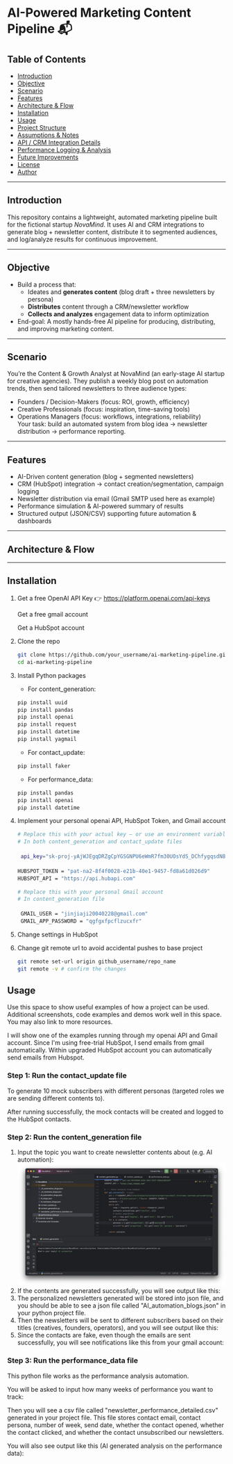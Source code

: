 # AI-Powered Marketing Content Pipeline 📬

## Table of Contents
- [Introduction](#introduction)  
- [Objective](#objective)  
- [Scenario](#scenario)  
- [Features](#features)  
- [Architecture & Flow](#architecture--flow)  
- [Installation](#installation)  
- [Usage](#usage)  
- [Project Structure](#project-structure)  
- [Assumptions & Notes](#assumptions--notes)  
- [API / CRM Integration Details](#api--crm-integration-details)  
- [Performance Logging & Analysis](#performance-logging--analysis)  
- [Future Improvements](#future-improvements)  
- [License](#license)  
- [Author](#author)  

---

## Introduction  
This repository contains a lightweight, automated marketing pipeline built for the fictional startup *NovaMind*. It uses AI and CRM integrations to generate blog + newsletter content, distribute it to segmented audiences, and log/analyze results for continuous improvement.

---

## Objective  
- Build a process that:  
  - Ideates and **generates content** (blog draft + three newsletters by persona)  
  - **Distributes** content through a CRM/newsletter workflow  
  - **Collects and analyzes** engagement data to inform optimization  
- End-goal: A mostly hands-free AI pipeline for producing, distributing, and improving marketing content.

---

## Scenario  
You’re the Content & Growth Analyst at NovaMind (an early-stage AI startup for creative agencies). They publish a weekly blog post on automation trends, then send tailored newsletters to three audience types:  
- Founders / Decision-Makers (focus: ROI, growth, efficiency)  
- Creative Professionals (focus: inspiration, time-saving tools)  
- Operations Managers (focus: workflows, integrations, reliability)  
Your task: build an automated system from blog idea → newsletter distribution → performance reporting.

---

## Features  
- AI-Driven content generation (blog + segmented newsletters)  
- CRM (HubSpot) integration → contact creation/segmentation, campaign logging  
- Newsletter distribution via email (Gmail SMTP used here as example)  
- Performance simulation & AI-powered summary of results  
- Structured output (JSON/CSV) supporting future automation & dashboards  

---

## Architecture & Flow  

---

## Installation  
1. Get a free OpenAI API Key
👉 https://platform.openai.com/api-keys

   Get a free gmail account

   Get a HubSpot account

3. Clone the repo
   ```sh
   git clone https://github.com/your_username/ai-marketing-pipeline.git
   cd ai-marketing-pipeline

4. Install Python packages
   - For content_generation:
   ```sh
   pip install uuid
   pip install pandas
   pip install openai
   pip install request
   pip install datetime
   pip install yagmail
   ```
   - For contact_update:
   ```sh
   pip install faker
   ```
   - For performance_data:
   ```sh
   pip install pandas
   pip install openai
   pip install datetime
   
   ```
5. Implement your personal openai API, HubSpot Token, and Gmail account
   ```sh
   # Replace this with your actual key — or use an environment variable
   # In both content_generation and contact_update files

    api_key="sk-proj-yAjWJEgqDRZgCpYGSGNPU6eWmR7fm30UOsYdS_DChfygqsdN8QlriYoEMQ43x39MOI-  2L5Rql5T3BlbkFJUj4Cq_6rFZQYCoICZmPRYomnIW29EYcZzVWfILMDb_v5yGmTaJeciBrubN9MpaBWqnvpzoA2MA"

   HUBSPOT_TOKEN = "pat-na2-8f4f0028-e21b-40e1-9457-fd8a61d026d9"
   HUBSPOT_API = "https://api.hubapi.com"
   ```
   
   ```sh
   # Replace this with your personal Gmail account
   # In content_generation file

    GMAIL_USER = "jinjiaji20040228@gmail.com"
    GMAIL_APP_PASSWORD = "qgfgxfpcflzucxfr"
   ```
  
6. Change settings in HubSpot
7. Change git remote url to avoid accidental pushes to base project
   ```sh
   git remote set-url origin github_username/repo_name
   git remote -v # confirm the changes
   ```
## Usage

Use this space to show useful examples of how a project can be used. Additional screenshots, code examples and demos work well in this space. You may also link to more resources.

I will show one of the examples running through my openai API and Gmail account.
Since I'm using free-trial HubSpot, I send emails from gmail automatically. Within upgraded HubSpot account you can automatically send emails from Hubspot.

### Step 1: Run the contact_update file

To generate 10 mock subscribers with different personas (targeted roles we are sending different contents to).

After running successfully, the mock contacts will be created and logged to the HubSpot contacts.

### Step 2: Run the content_generation file

1. Input the topic you want to create newsletter contents about (e.g. AI automation):
   <img src="topic_input.png">
3. If the contents are generated successfully, you will see output like this:
4. The personalized newsletters generated will be stored into json file, and you should be able to see a json file called "AI_automation_blogs.json" in your python project file.
5. Then the newsletters will be sent to different subscribers based on their titles (creatives, founders, operators), and you will see output like this:
6. Since the contacts are fake, even though the emails are sent successfully, you will see notifications like this from your gmail account:

### Step 3: Run the performance_data file

This python file works as the performance analysis automation.

You will be asked to input how many weeks of performance you want to track:

Then you will see a csv file called "newsletter_performance_detailed.csv" generated in your project file. This file stores contact email, contact persona, number of week, send date, whether the contact opened, whether the contact clicked, and whether the contact unsubscribed our newsletters.

You will also see output like this (AI generated analysis on the performance data):


